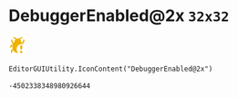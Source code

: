 # DebuggerEnabled@2x `32x32`
<img src="/img/DebuggerEnabled@2x.png" width=32 height=32>

``` CSharp
EditorGUIUtility.IconContent("DebuggerEnabled@2x")
```
```
-4502338348980926644
```
